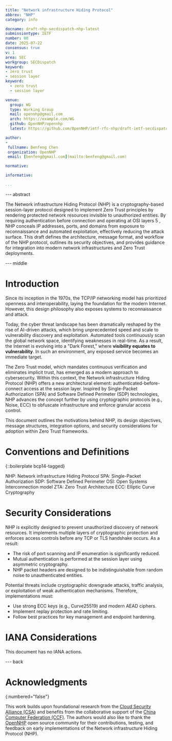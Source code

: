 ```yaml
---
title: "Network infrastructure Hiding Protocol"
abbrev: "NHP"
category: info

docname: draft-nhp-secdispatch-nhp-latest
submissiontype: IETF
number: 00
date: 2025-07-22
consensus: true
v: 1
area: SEC
workgroup: SECDispatch
keyword:
- zero trust
- session layer
keyword:
  - zero trust
  - session layer

venue:
  group: WG
  type: Working Group
  mail: opennhp@gmail.com
  arch: https://example.com/WG
  github: OpenNHP/opennhp
  latest: https://github.com/OpenNHP/ietf-rfc-nhp/draft-ietf-secdispatch-nhp.md

author:
-
 fullname: Benfeng Chen
 organization: OpenNHP
 email: [benfeng@gmail.com](mailto:benfeng@gmail.com)

normative:

informative:

...
```


--- abstract

The Network infrastructure Hiding Protocol (NHP) is a cryptography-based session-layer protocol designed to implement Zero Trust principles by rendering protected network resources invisible to unauthorized entities. By requiring authentication before connection and operating at OSI layers 5 , NHP conceals IP addresses, ports, and domains from exposure to reconnaissance and automated exploitation, effectively reducing the attack surface. This draft defines the architecture, message format, and workflow of the NHP protocol, outlines its security objectives, and provides guidance for integration into modern network infrastructures and Zero Trust deployments.

--- middle

# Introduction

Since its inception in the 1970s, the TCP/IP networking model has prioritized openness and interoperability, laying the foundation for the modern Internet. However, this design philosophy also exposes systems to reconnaissance and attack.

Today, the cyber threat landscape has been dramatically reshaped by the rise of AI-driven attacks, which bring unprecedented speed and scale to vulnerability discovery and exploitation. Automated tools continuously scan the global network space, identifying weaknesses in real-time. As a result, the Internet is evolving into a "Dark Forest," where **visibility equates to vulnerability**. In such an environment, any exposed service becomes an immediate target.

The Zero Trust model, which mandates continuous verification and eliminates implicit trust, has emerged as a modern approach to cybersecurity. Within this context, the Network infrastructure Hiding Protocol (NHP) offers a new architectural element: authenticated-before-connect access at the session layer. Inspired by Single-Packet Authorization (SPA) and Software Defined Perimeter (SDP) technologies, NHP advances the concept further by using cryptographic protocols (e.g., Noise, ECC) to obfuscate infrastructure and enforce granular access control.

This document outlines the motivations behind NHP, its design objectives, message structures, integration options, and security considerations for adoption within Zero Trust frameworks.

# Conventions and Definitions

{::boilerplate bcp14-tagged}

NHP: Network infrastructure Hiding Protocol
SPA: Single-Packet Authorization
SDP: Software Defined Perimeter
OSI: Open Systems Interconnection model
ZTA: Zero Trust Architecture
ECC: Elliptic Curve Cryptography

# Security Considerations

NHP is explicitly designed to prevent unauthorized discovery of network resources. It implements multiple layers of cryptographic protection and enforces access controls before any TCP or TLS handshake occurs. As a result:

* The risk of port scanning and IP enumeration is significantly reduced.
* Mutual authentication is performed at the session layer using asymmetric cryptography.
* NHP packet headers are designed to be indistinguishable from random noise to unauthenticated entities.

Potential threats include cryptographic downgrade attacks, traffic analysis, or exploitation of weak authentication mechanisms. Therefore, implementations must:

* Use strong ECC keys (e.g., Curve25519) and modern AEAD ciphers.
* Implement replay protection and rate limiting.
* Follow best practices for key management and endpoint hardening.

# IANA Considerations

This document has no IANA actions.

--- back

# Acknowledgments
{:numbered="false"}

This work builds upon foundational research from the [Cloud Security Alliance (CSA)](https://cloudsecurityalliance.org/) and benefits from the collaborative support of the [China Computer Federation (CCF)](https://www.ccf.org.cn/en/). The authors would also like to thank the [OpenNHP](https://github.com/OpenNHP/opennhp) open source community for their contributions, testing, and feedback on early implementations of the Network infrastructure Hiding Protocol (NHP).
